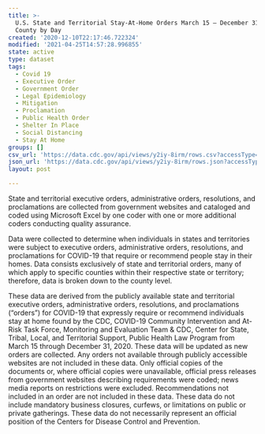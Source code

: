 ```yaml
---
title: >-
  U.S. State and Territorial Stay-At-Home Orders March 15 – December 31 by
  County by Day
created: '2020-12-10T22:17:46.722324'
modified: '2021-04-25T14:57:28.996855'
state: active
type: dataset
tags:
  - Covid 19
  - Executive Order
  - Government Order
  - Legal Epidemiology
  - Mitigation
  - Proclamation
  - Public Health Order
  - Shelter In Place
  - Social Distancing
  - Stay At Home
groups: []
csv_url: 'https://data.cdc.gov/api/views/y2iy-8irm/rows.csv?accessType=DOWNLOAD'
json_url: 'https://data.cdc.gov/api/views/y2iy-8irm/rows.json?accessType=DOWNLOAD'
layout: post

---
```

State and territorial executive orders, administrative orders, resolutions, and proclamations are collected from government websites and cataloged and coded using Microsoft Excel by one coder with one or more additional coders conducting quality assurance.

Data were collected to determine when individuals in states and territories were subject to executive orders, administrative orders, resolutions, and proclamations for COVID-19 that require or recommend people stay in their homes. Data consists exclusively of state and territorial orders, many of which apply to specific counties within their respective state or territory; therefore, data is broken down to the county level.

These data are derived from the publicly available state and territorial executive orders, administrative orders, resolutions, and proclamations (“orders”) for COVID-19 that expressly require or recommend individuals stay at home found by the CDC, COVID-19 Community Intervention and At-Risk Task Force, Monitoring and Evaluation Team & CDC, Center for State, Tribal, Local, and Territorial Support, Public Health Law Program from March 15 through December 31, 2020. These data will be updated as new orders are collected. Any orders not available through publicly accessible websites are not included in these data. Only official copies of the documents or, where official copies were unavailable, official press releases from government websites describing requirements were coded; news media reports on restrictions were excluded. Recommendations not included in an order are not included in these data. These data do not include mandatory business closures, curfews, or limitations on public or private gatherings. These data do not necessarily represent an official position of the Centers for Disease Control and Prevention.
